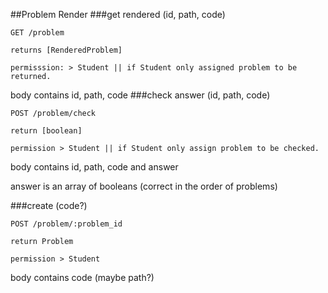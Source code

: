 ##Problem Render
###get rendered (id, path, code)  
```
GET /problem

returns [RenderedProblem]

permisssion: > Student || if Student only assigned problem to be returned. 
```
body contains id, path, code
###check answer (id, path, code)  
```
POST /problem/check

return [boolean]

permission > Student || if Student only assign problem to be checked. 
```
body contains id, path, code and answer

answer is an array of booleans (correct in the order of problems)

###create (code?)  
```
POST /problem/:problem_id

return Problem

permission > Student 

```
body contains code (maybe path?)
